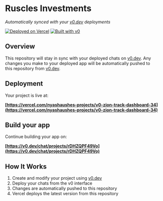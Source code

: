 # Ruscles Investments

*Automatically synced with your [v0.dev](https://v0.dev) deployments*

[![Deployed on Vercel](https://img.shields.io/badge/Deployed%20on-Vercel-black?style=for-the-badge&logo=vercel)](https://vercel.com/nyashaushes-projects/v0-zion-track-dashboard-34)
[![Built with v0](https://img.shields.io/badge/Built%20with-v0.dev-black?style=for-the-badge)](https://v0.dev/chat/projects/rDHZQPF49Vo)

## Overview

This repository will stay in sync with your deployed chats on [v0.dev](https://v0.dev).
Any changes you make to your deployed app will be automatically pushed to this repository from [v0.dev](https://v0.dev).

## Deployment

Your project is live at:

**[https://vercel.com/nyashaushes-projects/v0-zion-track-dashboard-34](https://vercel.com/nyashaushes-projects/v0-zion-track-dashboard-34)**

## Build your app

Continue building your app on:

**[https://v0.dev/chat/projects/rDHZQPF49Vo](https://v0.dev/chat/projects/rDHZQPF49Vo)**

## How It Works

1. Create and modify your project using [v0.dev](https://v0.dev)
2. Deploy your chats from the v0 interface
3. Changes are automatically pushed to this repository
4. Vercel deploys the latest version from this repository